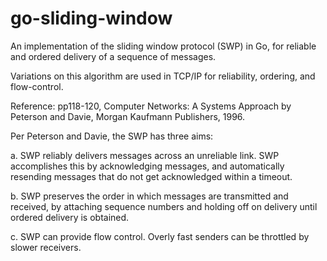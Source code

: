 # go-sliding-window

An implementation of the sliding window protocol (SWP) in Go,
for reliable and ordered delivery of a sequence of messages.

Variations on this algorithm are used in TCP/IP for reliability,
ordering, and flow-control.

Reference: pp118-120, Computer Networks: A Systems Approach
  by Peterson and Davie, Morgan Kaufmann Publishers, 1996.

Per Peterson and Davie, the SWP has three aims:

a. SWP reliably delivers messages across an unreliable link. SWP accomplishes this by acknowledging messages, and automatically resending messages that do not get acknowledged within a timeout.

b. SWP preserves the order in which messages are transmitted and received, by attaching sequence numbers and holding off on delivery until ordered delivery is obtained.

c. SWP can provide flow control. Overly fast senders can be throttled by slower receivers.

